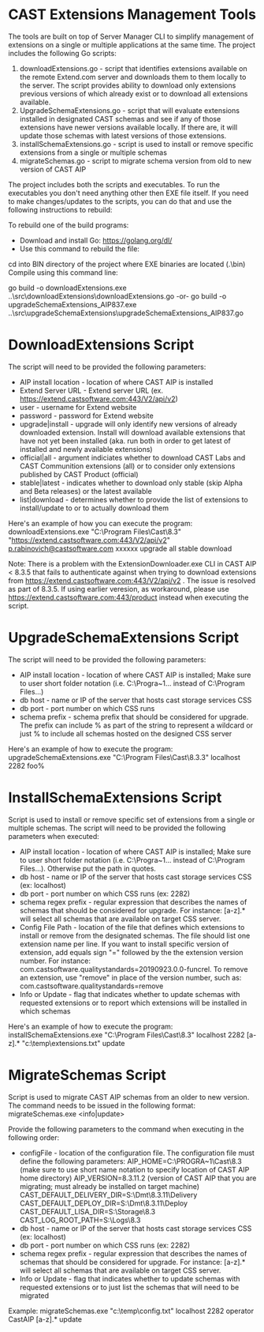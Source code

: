 # CAST Extensions Management Tools
The tools are built on top of Server Manager CLI to simplify management of extensions on a single or multiple applications at the same time. The project includes the following Go scripts:

1. downloadExtensions.go - script that identifies extensions available on the remote Extend.com server and downloads them to them locally to the server. The script provides ability to download only extensions previous versions of which already exist or to download all extensions available.
2. UpgradeSchemaExtensions.go - script that will evaluate extensions installed in designated CAST schemas and see if any of those extensions have newer versions available locally. If there are, it will update those schemas with latest versions of those extensions.
3. installSchemaExtensions.go - script is used to install or remove specific extensions from a single or multiple schemas
4. migrateSchemas.go - script to migrate schema version from old to new version of CAST AIP

The project includes both the scripts and executables. To run the executables you don't need anything other then EXE file itself. If you need to make changes/updates to the scripts, you can do that and use the following instructions to rebuild:

To rebuild one of the build programs:
- Download and install Go: https://golang.org/dl/
- Use this command to rebuild the file:

cd into BIN directory of the project where EXE binaries are located (.\bin)
Compile using this command line: 

go build -o downloadExtensions.exe ..\src\downloadExtensions\downloadExtensions.go
-or-
go build -o upgradeSchemaExtensions_AIP837.exe ..\src\upgradeSchemaExtensions\upgradeSchemaExtensions_AIP837.go

DownloadExtensions Script
==================================
The script will need to be provided the following parameters:
- AIP install location - location of where CAST AIP is installed
- Extend Server URL - Extend server URL (ex. https://extend.castsoftware.com:443/V2/api/v2)
- user - username for Extend website
- password - password for Extend website
- upgrade|install - upgrade will only identify new versions of already downloaded extension. Install will download available extensions that have not yet been installed (aka. run both in order to get latest of installed and newly available extensions)
- official|all - argument indiciates whether to download CAST Labs and CAST Communition extensions (all) or to consider only extensions published by CAST Product (official)
- stable|latest - indicates whether to download only stable (skip Alpha and Beta releases) or the latest available
- list|download - determines whether to provide the list of extensions to install/update to or to actually download them
  
Here's an example of how you can execute the program:
downloadExtensions.exe "C:\Program Files\Cast\8.3" "https://extend.castsoftware.com:443/V2/api/v2" p.rabinovich@castsoftware.com xxxxxx upgrade all stable download

Note: There is a problem with the ExtensionDownloader.exe CLI in CAST AIP < 8.3.5 that fails to authenticate against when trying to download extensions from https://extend.castsoftware.com:443/V2/api/v2 . The issue is resolved as part of 8.3.5. If using earlier veresion, as workaround, please use https://extend.castsoftware.com:443/product instead when executing the script. 

UpgradeSchemaExtensions Script
===============================
The script will need to be provided the following parameters:
- AIP install location - location of where CAST AIP is installed; Make sure to user short folder notation (i.e. C:\Progra~1\... instead of C:\Program Files\...)
- db host - name or IP of the server that hosts cast storage services CSS
- db port - port number on which CSS runs
- schema prefix - schema prefix that should be considered for upgrade. The prefix can include % as part of the string to represent a wildcard or just % to include all schemas hosted on the designed CSS server

Here's an example of how to execute the program:
upgradeSchemaExtensions.exe "C:\Program Files\Cast\8.3.3" localhost 2282 foo%

InstallSchemaExtensions Script
===============================
Script is used to install or remove specific set of extensions from a single or multiple schemas. The script will need to be provided the following parameters when executed:
- AIP install location - location of where CAST AIP is installed; Make sure to user short folder notation (i.e. C:\Progra~1\... instead of C:\Program Files\...). Otherwise put the path in quotes.
- db host - name or IP of the server that hosts cast storage services CSS (ex: localhost)
- db port - port number on which CSS runs (ex: 2282)
- schema regex prefix - regular expression that describes the names of schemas that should be considered for upgrade. For instance: [a-z].* will select all schemas that are available on target CSS server.
- Config File Path - location of the file that defines which extensions to install or remove from the designated schemas. The file should list one extension name per line. If you want to install specific version of extension, add equals sign "=" followed by the the extension version number. For instance: com.castsoftware.qualitystandards=20190923.0.0-funcrel. To remove an extension, use "remove" in place of the version number, such as: com.castsoftware.qualitystandards=remove
- Info or Update - flag that indicates whether to update schemas with requested extensions or to report which extensions will be installed in which schemas

Here's an example of how to execute the program:
installSchemaExtensions.exe "C:\Program Files\Cast\8.3" localhost 2282 [a-z].* "c:\temp\extensions.txt" update

MigrateSchemas Script
===============================
Script is used to migrate CAST AIP schemas from an older to new version. The command needs to be issued in the following format:
migrateSchemas.exe <configFile> <dbHost> <dbPort> <dbUser> <dbPass> <schema regex prefix> <info|update>

Provide the following parameters to the command when executing in the following order:
- configFile - location of the configuration file. The configuration file must define the following parameters:
	AIP_HOME=C:\PROGRA~1\Cast\8.3 (make sure to use short name notation to specify location of CAST AIP home directory) 
	AIP_VERSION=8.3.11.2 (version of CAST AIP that you are migrating; must already be installed on target machine)
	CAST_DEFAULT_DELIVERY_DIR=S:\Dmt\8.3.11\Delivery
	CAST_DEFAULT_DEPLOY_DIR=S:\Dmt\8.3.11\Deploy
	CAST_DEFAULT_LISA_DIR=S:\Storage\8.3
	CAST_LOG_ROOT_PATH=S:\Logs\8.3
- db host - name or IP of the server that hosts cast storage services CSS (ex: localhost)
- db port - port number on which CSS runs (ex: 2282)
- schema regex prefix - regular expression that describes the names of schemas that should be considered for upgrade. For instance: [a-z].* will select all schemas that are available on target CSS server.
- Info or Update - flag that indicates whether to update schemas with requested extensions or to just list the schemas that will need to be migrated

Example: migrateSchemas.exe \"c:\\temp\\config.txt\" localhost 2282 operator CastAIP [a-z].* update
